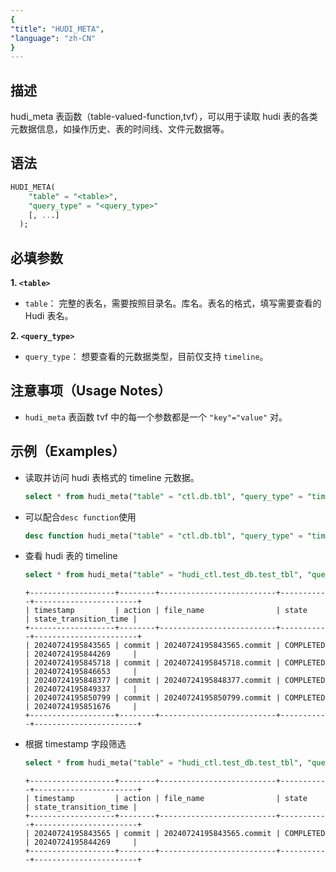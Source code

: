 ```yaml
---
{
"title": "HUDI_META",
"language": "zh-CN"
}
---
```


<!--
Licensed to the Apache Software Foundation (ASF) under one
or more contributor license agreements.  See the NOTICE file
distributed with this work for additional information
regarding copyright ownership.  The ASF licenses this file
to you under the Apache License, Version 2.0 (the
"License"); you may not use this file except in compliance
with the License.  You may obtain a copy of the License at

  http://www.apache.org/licenses/LICENSE-2.0

Unless required by applicable law or agreed to in writing,
software distributed under the License is distributed on an
"AS IS" BASIS, WITHOUT WARRANTIES OR CONDITIONS OF ANY
KIND, either express or implied.  See the License for the
specific language governing permissions and limitations
under the License.
-->


## 描述

hudi_meta 表函数（table-valued-function,tvf），可以用于读取 hudi 表的各类元数据信息，如操作历史、表的时间线、文件元数据等。

## 语法

```sql
HUDI_META(
    "table" = "<table>", 
    "query_type" = "<query_type>"
    [, ...]
  );
```

## 必填参数
**1. `<table>`**
- `table`： 完整的表名，需要按照目录名。库名。表名的格式，填写需要查看的 Hudi 表名。

**2. `<query_type>`**
- `query_type`： 想要查看的元数据类型，目前仅支持 `timeline`。


## 注意事项（Usage Notes）
- `hudi_meta` 表函数 tvf 中的每一个参数都是一个 `"key"="value"` 对。

## 示例（Examples）

- 读取并访问 hudi 表格式的 timeline 元数据。

    ```sql
    select * from hudi_meta("table" = "ctl.db.tbl", "query_type" = "timeline");
    
    ```

- 可以配合`desc function`使用

    ```sql
    desc function hudi_meta("table" = "ctl.db.tbl", "query_type" = "timeline");
    ```

- 查看 hudi 表的 timeline

    ```sql
    select * from hudi_meta("table" = "hudi_ctl.test_db.test_tbl", "query_type" = "timeline");
    ```
    ```text
    +-------------------+--------+--------------------------+-----------+-----------------------+
    | timestamp         | action | file_name                | state     | state_transition_time |
    +-------------------+--------+--------------------------+-----------+-----------------------+
    | 20240724195843565 | commit | 20240724195843565.commit | COMPLETED | 20240724195844269     |
    | 20240724195845718 | commit | 20240724195845718.commit | COMPLETED | 20240724195846653     |
    | 20240724195848377 | commit | 20240724195848377.commit | COMPLETED | 20240724195849337     |
    | 20240724195850799 | commit | 20240724195850799.commit | COMPLETED | 20240724195851676     |
    +-------------------+--------+--------------------------+-----------+-----------------------+
    ```

- 根据 timestamp 字段筛选

    ```sql
    select * from hudi_meta("table" = "hudi_ctl.test_db.test_tbl", "query_type" = "timeline") where timestamp = 20240724195843565;
    ```
    ```text
    +-------------------+--------+--------------------------+-----------+-----------------------+
    | timestamp         | action | file_name                | state     | state_transition_time |
    +-------------------+--------+--------------------------+-----------+-----------------------+
    | 20240724195843565 | commit | 20240724195843565.commit | COMPLETED | 20240724195844269     |
    +-------------------+--------+--------------------------+-----------+-----------------------+
    ```
